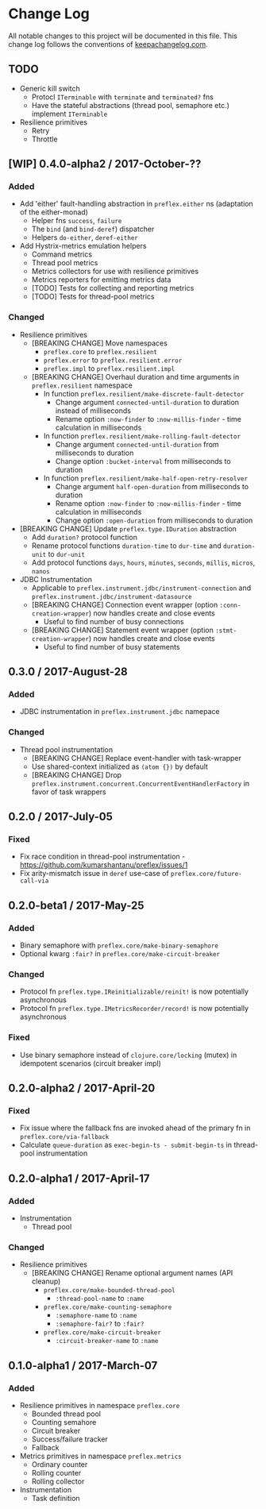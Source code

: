 # Change Log
All notable changes to this project will be documented in this file. This change log follows the conventions of [keepachangelog.com](http://keepachangelog.com/).

## TODO

- Generic kill switch
  - Protocl `ITerminable` with `terminate` and `terminated?` fns
  - Have the stateful abstractions (thread pool, semaphore etc.) implement `ITerminable`
- Resilience primitives
  - Retry
  - Throttle


## [WIP] 0.4.0-alpha2 / 2017-October-??
### Added
- Add 'either' fault-handling abstraction in `preflex.either` ns (adaptation of the either-monad)
  - Helper fns `success`, `failure`
  - The `bind` (and `bind-deref`) dispatcher
  - Helpers `do-either`, `deref-either`
- Add Hystrix-metrics emulation helpers
  - Command metrics
  - Thread pool metrics
  - Metrics collectors for use with resilience primitives
  - Metrics reporters for emitting metrics data
  - [TODO] Tests for collecting and reporting metrics
  - [TODO] Tests for thread-pool metrics

### Changed
- Resilience primitives
  - [BREAKING CHANGE] Move namespaces
    - `preflex.core`  to `preflex.resilient`
    - `preflex.error` to `preflex.resilient.error`
    - `preflex.impl`  to `preflex.resilient.impl`
  - [BREAKING CHANGE] Overhaul duration and time arguments in `preflex.resilient` namespace
    - In function `preflex.resilient/make-discrete-fault-detector`
      - Change argument `connected-until-duration` to duration instead of milliseconds
      - Rename option `:now-finder` to `:now-millis-finder` - time calculation in milliseconds
    - In function `preflex.resilient/make-rolling-fault-detector`
      - Change argument `connected-until-duration` from milliseconds to duration
      - Change option `:bucket-interval` from milliseconds to duration
    - In function `preflex.resilient/make-half-open-retry-resolver`
      - Change argument `half-open-duration` from milliseconds to duration
      - Rename option `:now-finder` to `:now-millis-finder` - time calculation in milliseconds
      - Change option `:open-duration` from milliseconds to duration
- [BREAKING CHANGE] Update `preflex.type.IDuration` abstraction
  - Add `duration?` protocol function
  - Rename protocol functions `duration-time` to `dur-time` and `duration-unit` to `dur-unit`
  - Add protocol functions `days`, `hours`, `minutes`, `seconds`, `millis`, `micros`, `nanos`
- JDBC Instrumentation
  - Applicable to `preflex.instrument.jdbc/instrument-connection` and `preflex.instrument.jdbc/instrument-datasource`
  - [BREAKING CHANGE] Connection event wrapper (option `:conn-creation-wrapper`) now handles create and close events
    - Useful to find number of busy connections
  - [BREAKING CHANGE] Statement event wrapper (option `:stmt-creation-wrapper`) now handles create and close events
    - Useful to find number of busy statements


## 0.3.0 / 2017-August-28
### Added
- JDBC instrumentation in `preflex.instrument.jdbc` namepace

### Changed
- Thread pool instrumentation
  - [BREAKING CHANGE] Replace event-handler with task-wrapper
  - Use shared-context initialized as `(atom {})` by default
  - [BREAKING CHANGE] Drop `preflex.instrument.concurrent.ConcurrentEventHandlerFactory` in favor of task wrappers


## 0.2.0 / 2017-July-05
### Fixed
- Fix race condition in thread-pool instrumentation - https://github.com/kumarshantanu/preflex/issues/1
- Fix arity-mismatch issue in `deref` use-case of `preflex.core/future-call-via`


## 0.2.0-beta1 / 2017-May-25
### Added
- Binary semaphore with `preflex.core/make-binary-semaphore`
- Optional kwarg `:fair?` in `preflex.core/make-circuit-breaker`

### Changed
- Protocol fn `preflex.type.IReinitializable/reinit!` is now potentially asynchronous
- Protocol fn `preflex.type.IMetricsRecorder/record!` is now potentially asynchronous

### Fixed
- Use binary semaphore instead of `clojure.core/locking` (mutex) in idempotent scenarios (circuit breaker impl)


## 0.2.0-alpha2 / 2017-April-20
### Fixed
- Fix issue where the fallback fns are invoked ahead of the primary fn in `preflex.core/via-fallback`
- Calculate `queue-duration` as `exec-begin-ts - submit-begin-ts` in thread-pool instrumentation


## 0.2.0-alpha1 / 2017-April-17
### Added
- Instrumentation
  - Thread pool

### Changed
- Resilience primitives
  - [BREAKING CHANGE] Rename optional argument names (API cleanup)
    - `preflex.core/make-bounded-thread-pool`
      - `:thread-pool-name` to `:name`
    - `preflex.core/make-counting-semaphore`
      - `:semaphore-name` to `:name`
      - `:semaphore-fair?` to `:fair?`
    - `preflex.core/make-circuit-breaker`
      - `:circuit-breaker-name` to `:name`


## 0.1.0-alpha1 / 2017-March-07
### Added
- Resilience primitives in namespace `preflex.core`
  - Bounded thread pool
  - Counting semahore
  - Circuit breaker
  - Success/failure tracker
  - Fallback
- Metrics primitives in namespace `preflex.metrics`
  - Ordinary counter
  - Rolling counter
  - Rolling collector
- Instrumentation
  - Task definition
